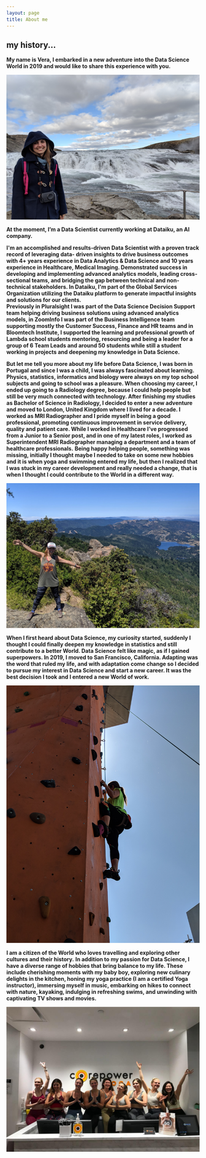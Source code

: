 ```yaml
---
layout: page
title: About me
---
```


## my history...

**My name is Vera, I embarked in a new adventure into the Data Science World in 2019 and would like to share this experience with you.**

![](/img/iceland.jpg)

**At the moment, I’m a Data Scientist currently working at Dataiku, an AI company.**

**I'm an accomplished and results-driven Data Scientist with a proven track record of leveraging data- driven insights to drive business outcomes with 4+ years experience in Data Analytics & Data Science and 10 years experience in Healthcare, Medical Imaging. Demonstrated success in developing and implementing advanced analytics models, leading cross-sectional teams, and bridging the gap between technical and non-technical stakeholders.
In Dataiku, I'm part of the Global Services Organization utilizing the Dataiku platform to generate impactful insights and solutions for our clients.   
Previously in Pluralsight I was part of the Data Science Decision Support team helping driving business solutions using advanced analytics models, in ZoomInfo I was part of the Business Intelligence team supporting mostly the Customer Success, Finance and HR teams and in Bloomtech Institute, I supported the learning and professional growth of Lambda school students mentoring, resourcing and being a leader for a group of 6 Team Leads and around 50 students while still a student working in projects and deepening my knowledge in Data Science.**

**But let me tell you more about my life before Data Science, I was born in Portugal and since I was a child, I was always fascinated about learning. Physics, statistics, informatics and biology were always on my top school subjects and going to school was a pleasure. When choosing my career, I ended up going to a Radiology degree, because I could help people but still be very much connected with technology. After finishing my studies as Bachelor of Science in Radiology, I decided to enter a new adventure and moved to London, United Kingdom where I lived for a decade. I worked as MRI Radiographer and I pride myself in being a good professional, promoting continuous improvement in service delivery, quality and patient care. While I worked in Healthcare I’ve progressed from a Junior to a Senior post, and in one of my latest roles, I worked as Superintendent MRI Radiographer managing a department and a team of healthcare professionals.**
**Being happy helping people, something was missing, initially I thought maybe I needed to take on some new hobbies and it is when yoga and swimming entered my life, but then I realized that I was stuck in my career development and really needed a change, that is when I thought I could contribute to the World in a different way.**

![](/img/hike.jpg)

**When I first heard about Data Science, my curiosity started, suddenly I thought I could finally deepen my knowledge in statistics and still contribute to a better World. Data Science felt like magic, as if I gained superpowers. In 2019, I moved to San Francisco, California. Adapting was the word that ruled my life, and with adaptation come change so I decided to pursue my interest in Data Science and start a new career. It was the best decision I took and I entered a new World of work.**

![](/img/climb.jpg)

**I am a citizen of the World who loves travelling and exploring other cultures and their history.**
**In addition to my passion for Data Science, I have a diverse range of hobbies that bring balance to my life. These include cherishing moments with my baby boy, exploring new culinary delights in the kitchen, honing my yoga practice (I am a certified Yoga instructor), immersing myself in music, embarking on hikes to connect with nature, kayaking, indulging in refreshing swims, and unwinding with captivating TV shows and movies.**

![](/img/yoga.jpg)
